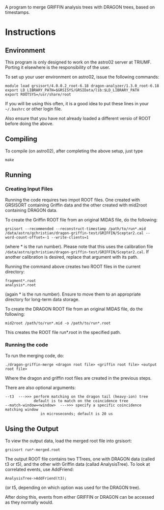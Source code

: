 A program to merge GRIFFIN analysis trees with DRAGON trees, based on timestamps.


# Instructions

## Environment
This program is only designed to work on the astro02 server at TRIUMF.
Porting it elsewhere is the responsibility of the user.

To set up your user environment on astro02, issue the following commands:
```
module load grsisort/4.0.0.2_root-6.18 dragon-analyzer/1.3.0_root-6.18
export LD_LIBRARY_PATH=$GRSISYS/GRSIData/lib:$LD_LIBRARY_PATH
export ROOTSYS=/usr/share/root
```
If you will be using this often, it is a good idea to put these lines
in your `~/.bashrc` or other login file.

Also ensure that you have not already loaded a different versio of ROOT before
doing the above.

## Compiling
To compile (on astro02), after completing the above setup, just type
```
make
```

## Running
### Creating Input Files
Running the code requires two impot ROOT files. One created with GRSISORT containing
Griffin data and the other created with mid2root containing DRAGON data.

To create the Griffin ROOT file from an original MIDAS file, do the following:
```
grsisort --recommended --reconstruct-timestamp /path/to/run*.mid /data/astro/gchristian/dragon-griffin-test/GRIFFIN/Sceptar2.cal --word-count-offset=-1 --write-clients=1
```
(where * is the run number). Please note that this uses the calibration file `/data/astro/gchristian/dragon-griffin-test/GRIFFIN/Sceptar2.cal`.
If another calibration is desired, replace that argument with its path.

Running the command above creates two ROOT files in the current directory:
```
fragment*.root
analysis*.root
```
(again * is the run number). Ensure to move them to an appropriate directory for long-term data storage.

To create the DRAGON ROOT file from an original MIDAS file, do the following:
```
mid2root /path/to/run*.mid -o /path/to/run*.root
```
This creates the ROOT file run*.root in the specified path.

### Running the code
To run the merging code, do:
```
./dragon-griffin-merge <dragon root file> <griffin root file> <output root file>
```

Where the dragon and griffin root files are created in the previous steps.

There are also optional arguments:
```
--t3  --->>> perform matching on the dragon tail (heavy-ion) tree
      	     default is to match on the coincidence tree
--match-window=<window>  --->>> specify a specific coincidence matching window
			 	in microseconds; default is 20 us
```

## Using the Output
To view the output data, load the merged root file into grsisort:
```
grsisort run*-merged.root
```

The output ROOT file contains two TTrees, one with DRAGON data (called t3 or t5), and
the other with Griffin data (callad AnalysisTree). To look at correlated events, use AddFriend:
```
AnalysisTree->AddFriend(t3);
```
(or t5, depending on which option was used for the DRAGON tree).

After doing this, events from either GRIFFIN or DRAGON can be accessed as they normally would.